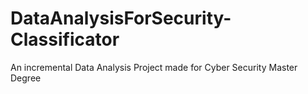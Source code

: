 # DataAnalysisForSecurity-Classificator
An incremental Data Analysis Project made for Cyber Security Master Degree
